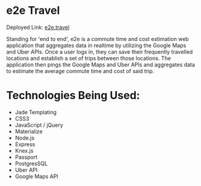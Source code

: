 # e2e Travel

Deployed Link: [e2e.travel](http://e2etravel.herokuapp.com/login)

Standing for 'end to end', e2e is a commute time and cost estimation web application that aggregates data in realtime by utilizing the Google Maps and Uber APIs.  Once a user logs in, they can save their frequently travelled locations and establish a set of trips between those locations.  The application then pings the Google Maps and Uber APIs and aggregates data to estimate the average commute time and cost of said trip.

# Technologies Being Used:
- Jade Templating
- CSS3
- JavaScript / jQuery
- Materialize
- Node.js
- Express
- Knex.js
- Passport
- PostgresSQL
- Uber API
- Google Maps API
